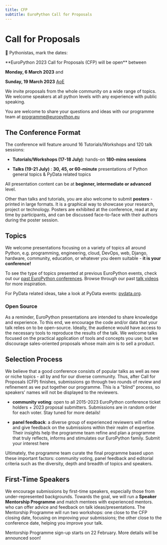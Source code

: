 ```yaml
---
title: CFP
subtitle: EuroPython Call for Proposals
---
```

# Call for Proposals

🐍 Pythonistas, mark the dates:

<div style={{textAlign: "center"}}>
**EuroPython 2023 Call for Proposals (CFP) will be open** between

 **Monday, 6 March 2023** and

 **Sunday, 19 March 2023** [AoE](https://en.wikipedia.org/wiki/Anywhere_on_Earth)
</div>



We invite proposals from the whole community on a wide range of topics. We welcome speakers at all python levels with any experience with public speaking.

You are welcome to share your questions and ideas with our programme team at [programme@europython.eu](programme@europython.eu)

## The Conference Format ##

The conference will feature around 16 Tutorials/Workshops and 120 talk sessions:

* **Tutorials/Workshops (17-18 July)**: hands-on **180-mins sessions**

* **Talks (19-21 July)** : **30, 45, or 60-minute** presentations of Python general topics & PyData related topics

All presentation content can be at **beginner, intermediate or advanced** level.

Other than talks and tutorials, you are also welcome to submit **posters** - printed in large formats. It is a graphical way to showcase your research, project or technology. Posters are exhibited at the conference, read at any time by participants, and can be discussed face-to-face with their authors during the poster session.


## Topics ##

We welcome presentations focusing on a variety of topics all around Python, e.g. programming, engineering, cloud, DevOps, web, Django, hardware, community, education, or whatever you deem suitable - **it is your conference!**

To see the type of topics presented at previous EuroPython events, check out our [past EuroPython conferences](https://www.europython-society.org/europython/).
Browse through our past [talk videos](https://www.youtube.com/c/EuroPythonConference) for more inspiration.

For PyData related ideas, take a look at PyData events: [pydata.org](https://pydata.org/).

### Open Source ###
As a reminder, EuroPython presentations are intended to share knowledge and experience. To this end, we encourage the code and/or data that your talk relies on to be open-source. Ideally, the audience would have access to the necessary tools to reproduce the results of the talk. We welcome talks focused on the practical application of tools and concepts you use; but we discourage sales-oriented proposals whose main aim is to sell a product.

## Selection Process ##

We believe that a good conference consists of popular talks as well as new or niche topics - all by and for our diverse community. Thus, after Call for Proposals (CFP) finishes, submissions go through two rounds of review and refinement as we put together our programme. This is a "blind" process, so speakers' names will not be displayed to the reviewers.

* **community voting**: open to all 2015-2023 EuroPython conference ticket holders + 2023 proposal submitters. Submissions are in random order for each voter. Stay tuned for more details!

* **panel feedback**: a diverse group of experienced reviewers will refine and give feedback on the submissions within their realm of expertise. Their insights help the programme team refine and plan a programme that truly reflects, informs and stimulates our EuroPython family. Submit your interest here

Ultimately, the programme team curate the final programme based upon these important factors: community voting, panel feedback and editorial criteria such as the diversity, depth and breadth of topics and speakers.

## First-Time Speakers ##

We encourage submissions by first-time speakers, especially those from under-represented backgrounds. Towards the goal, we will run a **Speaker Mentorship Programme** and match mentees with experienced mentors. who can offer advice and feedback on talk ideas/presentations. The Mentorship Programme will run two workshops: one close to the CFP closing date, focusing on improving your submissions; the other close to the conference date, helping you improve your talk.

Mentorship Programme sign-up starts on 22 February. More details will be announced soon!

[comment]: # (The below is not decided ## Speaker Tickets ##)
[comment]: # (We are hoping to meet as many speakers as possible in-person. To make travel easier, **accepted speakers are eligible for a free ticket to attend the conference**. Travel and accommodation expenses will not be reimbursed; but we will have a Financial Aid programme and encourage speakers, especially those from under-represented backgrounds to apply.)
